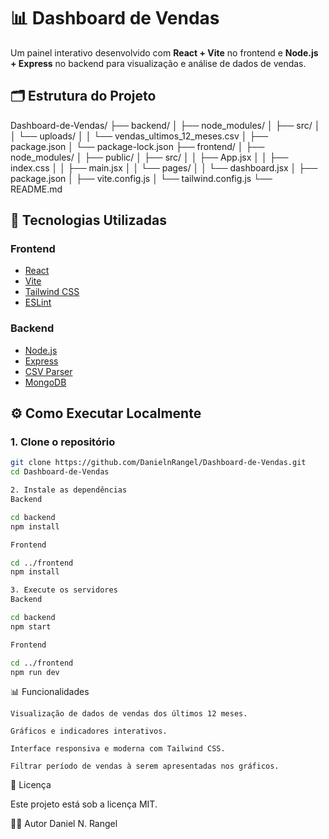 # 📊 Dashboard de Vendas

Um painel interativo desenvolvido com **React + Vite** no frontend e **Node.js + Express** no backend para visualização e análise de dados de vendas.

## 🗂 Estrutura do Projeto

Dashboard-de-Vendas/
├── backend/
│ ├── node_modules/
│ ├── src/
│ │ └── uploads/
│ │ └── vendas_ultimos_12_meses.csv
│ ├── package.json
│ └── package-lock.json
├── frontend/
│ ├── node_modules/
│ ├── public/
│ ├── src/
│ │ ├── App.jsx
│ │ ├── index.css
│ │ ├── main.jsx
│ │ └── pages/
│ │ └── dashboard.jsx
│ ├── package.json
│ ├── vite.config.js
│ └── tailwind.config.js
└── README.md


## 🚀 Tecnologias Utilizadas

### Frontend

- [React](https://reactjs.org/)
- [Vite](https://vitejs.dev/)
- [Tailwind CSS](https://tailwindcss.com/)
- [ESLint](https://eslint.org/)

### Backend

- [Node.js](https://nodejs.org/)
- [Express](https://expressjs.com/)
- [CSV Parser](https://www.npmjs.com/package/csv-parser)
- [MongoDB](www.mongodb.com)

## ⚙️ Como Executar Localmente

### 1. Clone o repositório

```bash
git clone https://github.com/DanielnRangel/Dashboard-de-Vendas.git
cd Dashboard-de-Vendas

2. Instale as dependências
Backend

cd backend
npm install

Frontend

cd ../frontend
npm install

3. Execute os servidores
Backend

cd backend
npm start

Frontend

cd ../frontend
npm run dev

```

📊 Funcionalidades

    Visualização de dados de vendas dos últimos 12 meses.

    Gráficos e indicadores interativos.

    Interface responsiva e moderna com Tailwind CSS.

    Filtrar período de vendas à serem apresentadas nos gráficos.

📝 Licença

Este projeto está sob a licença MIT.

👨‍💻 Autor
Daniel N. Rangel
